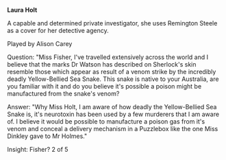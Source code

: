 **Laura Holt**

A capable and determined private investigator, she uses Remington Steele as a cover for her detective agency.

Played by Alison Carey

Question: "Miss Fisher, I've travelled extensively across the world and I believe that the marks Dr Watson has described on Sherlock's skin resemble those which appear as result of a venom strike by the incredibly deadly Yellow-Bellied Sea Snake. This snake is native to your Australia, are you familiar with it and do you believe it's possible a poison might be manufactured from the snake's venom?

Answer: "Why Miss Holt, I am aware of how deadly the Yellow-Bellied Sea Snake is, it's neurotoxin has been used by a few murderers that I am aware of. I believe it would be possible to manufacture a poison gas from it's venom and conceal a delivery mechanism in a Puzzlebox like the one Miss Dinkley gave to Mr Holmes."

Insight: Fisher? 2 of 5